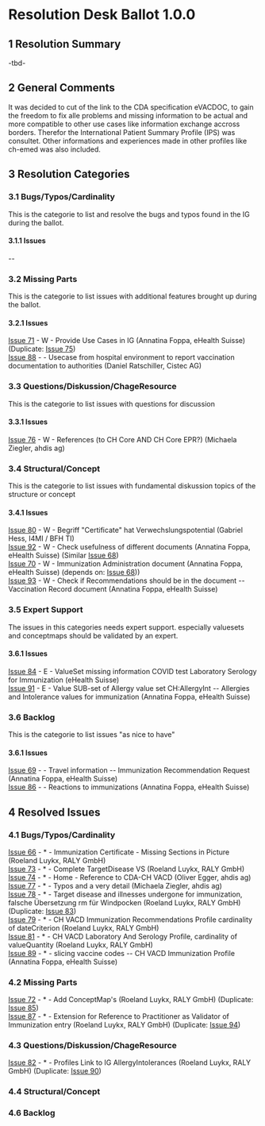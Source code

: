 # Resolution Desk Ballot 1.0.0

## 1 Resolution Summary
-tbd-

## 2 General Comments
It was decided to cut of the link to the CDA specification eVACDOC, to gain the freedom to fix alle problems and missing information to be actual and more compatible to other use cases like information exchange accross borders.
Therefor the International Patient Summary Profile (IPS) was consultet.
Other informations and experiences made in other profiles like ch-emed was also included.

## 3 Resolution Categories

### 3.1 Bugs/Typos/Cardinality
This is the categorie to list and resolve the bugs and typos found in the IG during the ballot.
#### 3.1.1 Issues
--

### 3.2 Missing Parts
This is the categorie to list issues with additional features brought up during the ballot.
#### 3.2.1 Issues
[Issue 71](https://github.com/ehealthsuisse/ch-vacd/issues/71) - W - Provide Use Cases in IG (Annatina Foppa, eHealth Suisse) (Duplicate: [Issue 75](https://github.com/ehealthsuisse/ch-vacd/issues/75))<br>
[Issue 88](https://github.com/ehealthsuisse/ch-vacd/issues/88) -  - Usecase from hospital environment to report vaccination documentation to authorities (Daniel Ratschiller, Cistec AG)<br>


### 3.3 Questions/Diskussion/ChageResource
This is the categorie to list issues with questions for discussion
#### 3.3.1 Issues
[Issue 76](https://github.com/ehealthsuisse/ch-vacd/issues/76) - W - References (to CH Core AND CH Core EPR?) (Michaela Ziegler, ahdis ag)<br>


### 3.4 Structural/Concept
This is the categorie to list issues with fundamental diskussion topics of the structure or concept
#### 3.4.1 Issues
[Issue 80](https://github.com/ehealthsuisse/ch-vacd/issues/80) - W - Begriff "Certificate" hat Verwechslungspotential (Gabriel Hess, I4MI / BFH TI)<br>
[Issue 92](https://github.com/ehealthsuisse/ch-vacd/issues/92) - W - Check usefulness of different documents (Annatina Foppa, eHealth Suisse) (Similar [Issue 68](https://github.com/ehealthsuisse/ch-vacd/issues/68))<br>
[Issue 70](https://github.com/ehealthsuisse/ch-vacd/issues/70) - W - Immunization Administration document (Annatina Foppa, eHealth Suisse) (depends on: [Issue 68](https://github.com/ehealthsuisse/ch-vacd/issues/68)))<br>
[Issue 93](https://github.com/ehealthsuisse/ch-vacd/issues/93) - W - Check if Recommendations should be in the document -- Vaccination Record document (Annatina Foppa, eHealth Suisse)


### 3.5 Expert Support
The issues in this categories needs expert support. especially valuesets and conceptmaps should be validated by an expert.
#### 3.6.1 Issues
[Issue 84](https://github.com/ehealthsuisse/ch-vacd/issues/84) - E - ValueSet missing information COVID test Laboratory Serology for Immunization (eHealth Suisse)<br>
[Issue 91](https://github.com/ehealthsuisse/ch-vacd/issues/91) - E - Value SUB-set of Allergy value set CH:AllergyInt -- Allergies and Intolerance values for immunization (Annatina Foppa, eHealth Suisse)<br>


### 3.6 Backlog
This is the categorie to list issues "as nice to have"
#### 3.6.1 Issues
[Issue 69](https://github.com/ehealthsuisse/ch-vacd/issues/69) -  - Travel information -- Immunization Recommendation Request (Annatina Foppa, eHealth Suisse)<br>
[Issue 86](https://github.com/ehealthsuisse/ch-vacd/issues/86) -  - Reactions to immunizations (Annatina Foppa, eHealth Suisse) <br>



## 4 Resolved Issues
### 4.1 Bugs/Typos/Cardinality
[Issue 66](https://github.com/ehealthsuisse/ch-vacd/issues/66) - * - Immunization Certificate - Missing Sections in Picture (Roeland Luykx, RALY GmbH)<br>
[Issue 73](https://github.com/ehealthsuisse/ch-vacd/issues/73) - * - Complete TargetDisease VS (Roeland Luykx, RALY GmbH)<br>
[Issue 74](https://github.com/ehealthsuisse/ch-vacd/issues/74) - * - Home - Reference to CDA-CH VACD (Oliver Egger, ahdis ag)<br>
[Issue 77](https://github.com/ehealthsuisse/ch-vacd/issues/77) - * - Typos and a very detail (Michaela Ziegler, ahdis ag)<br>
[Issue 78](https://github.com/ehealthsuisse/ch-vacd/issues/78) - * - Target disease and illnesses undergone for immunization, falsche Übersetzung rm für Windpocken (Roeland Luykx, RALY GmbH) (Duplicate: [Issue 83](https://github.com/ehealthsuisse/ch-vacd/issues/83))<br>
[Issue 79](https://github.com/ehealthsuisse/ch-vacd/issues/79) - * - CH VACD Immunization Recommendations Profile cardinality of dateCriterion (Roeland Luykx, RALY GmbH)<br>
[Issue 81](https://github.com/ehealthsuisse/ch-vacd/issues/81) - * - CH VACD Laboratory And Serology Profile, cardinality of valueQuantity  (Roeland Luykx, RALY GmbH)<br>
[Issue 89](https://github.com/ehealthsuisse/ch-vacd/issues/89) - * - slicing vaccine codes -- CH VACD Immunization Profile (Annatina Foppa, eHealth Suisse)<br>

### 4.2 Missing Parts
[Issue 72](https://github.com/ehealthsuisse/ch-vacd/issues/72) - * - Add ConceptMap's (Roeland Luykx, RALY GmbH) (Duplicate: [Issue 85](https://github.com/ehealthsuisse/ch-vacd/issues/85))<br>
[Issue 87](https://github.com/ehealthsuisse/ch-vacd/issues/87) - * - Extension for Reference to Practitioner as Validator of Immunization entry (Roeland Luykx, RALY GmbH) (Duplicate: [Issue 94](https://github.com/ehealthsuisse/ch-vacd/issues/94))<br>

### 4.3 Questions/Diskussion/ChageResource
[Issue 82](https://github.com/ehealthsuisse/ch-vacd/issues/82) - * - Profiles Link to IG AllergyIntolerances (Roeland Luykx, RALY GmbH) (Duplicate: [Issue 90](https://github.com/ehealthsuisse/ch-vacd/issues/90))<br>


### 4.4 Structural/Concept


### 4.6 Backlog
